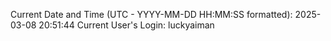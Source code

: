 Current Date and Time (UTC - YYYY-MM-DD HH:MM:SS formatted): 2025-03-08 20:51:44
Current User's Login: luckyaiman

